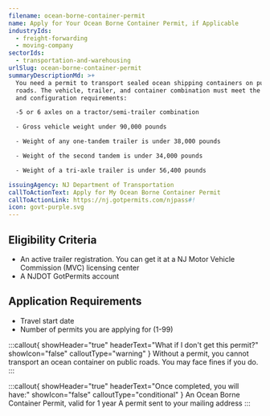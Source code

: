 ```yaml
---
filename: ocean-borne-container-permit
name: Apply for Your Ocean Borne Container Permit, if Applicable
industryIds:
  - freight-forwarding
  - moving-company
sectorIds:
  - transportation-and-warehousing
urlSlug: ocean-borne-container-permit
summaryDescriptionMd: >+
  You need a permit to transport sealed ocean shipping containers on public
  roads. The vehicle, trailer, and container combination must meet the weight
  and configuration requirements:

  -5 or 6 axles on a tractor/semi-trailer combination

  - Gross vehicle weight under 90,000 pounds 

  - Weight of any one-tandem trailer is under 38,000 pounds

  - Weight of the second tandem is under 34,000 pounds

  - Weight of a tri-axle trailer is under 56,400 pounds

issuingAgency: NJ Department of Transportation
callToActionText: Apply for My Ocean Borne Container Permit
callToActionLink: https://nj.gotpermits.com/njpass#!
icon: govt-purple.svg
---
```

## Eligibility Criteria
- An active trailer registration. You can get it at a NJ Motor Vehicle Commission (MVC) licensing center
- A NJDOT GotPermits account

## Application Requirements
- Travel start date
- Number of permits you are applying for (1-99)


:::callout{ showHeader="true" headerText="What if I don't get this permit?" showIcon="false" calloutType="warning" }
Without a permit, you cannot transport an ocean container on public roads. You may face fines if you do.
:::


:::callout{ showHeader="true" headerText="Once completed, you will have:" showIcon="false" calloutType="conditional" }
An Ocean Borne Container Permit, valid for 1 year
A permit sent to your mailing address
:::
